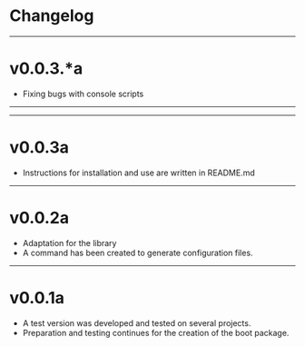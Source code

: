 # Changelog
---

# v0.0.3.*a
- Fixing bugs with console scripts

---

---

# v0.0.3a
- Instructions for installation and use are written in README.md

---

# v0.0.2a
- Adaptation for the library
- A command has been created to generate configuration files.

---

# v0.0.1a
- A test version was developed and tested on several projects.
- Preparation and testing continues for the creation of the boot package.
